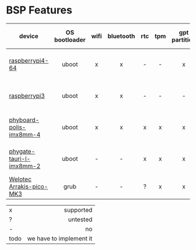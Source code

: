 # BSP Features
| device                                | OS bootloader | wifi  | bluetooth |  rtc  |  tpm  | gpt partition | pxe boot | sdcard boot | emmc boot | nvme boot |        uart (OS bootloader + linux)        | PoR detect | Hardware Watchdog |
| ------------------------------------- | :-----------: | :---: | :-------: | :---: | :---: | :-----------: | :------: | :---------: | :-------: | :-------: | :----------------------------------------: | :--------: | :---------------: |
| [raspberrypi4-64](RASPBERRY-PI.md)    |     uboot     |   x   |     x     |  -   |  -   |       x       |    x     |      x      |  x (cm4)  |     -     |  /dev/ttyS0 reserved by os in devel image  |     x      |         x         |
| [raspberrypi3](RASPBERRY-PI.md)       |     uboot     |   x   |     x     |  -   |  -   |       -       |    x     |      x      |     -     |     -     |  /dev/ttyS0 reserved by os in devel image  |     x      |         x         |
| [phyboard-polis-imx8mm-4](PHYTEC.md)  |     uboot     |   x   |     x     |   x   |   x   |       x       |    x     |      x      |     ?     |     -     | /dev/ttymxc2 reserved by os in devel image |     x      |         ?         |
| [phygate-tauri-l-imx8mm-2](PHYTEC.md) |     uboot     |   -   |     -     |   x   |   x   |       x       |    x     |      x      |    x     |     -     | /dev/ttymxc2 reserved by os in devel image |     x      |         x         |
| [Welotec Arrakis-pico-MK3](WELOTEC.md)         |     grub      |   -   |     -     |   ?   |   x   |       x       |   todo   |      -      |     -     |    x     |          no uart reserved for os           |     -      |         ?         |

|      |                              |
| ---- | ---------------------------: |
| x    |                    supported |
| ?    |                     untested |
| -    |                           no |
| todo |      we have to implement it |
